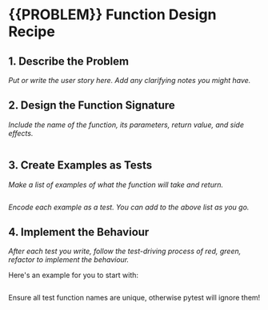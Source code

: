# {{PROBLEM}} Function Design Recipe

## 1. Describe the Problem

_Put or write the user story here. Add any clarifying notes you might have._

## 2. Design the Function Signature

_Include the name of the function, its parameters, return value, and side effects._

```python

```

## 3. Create Examples as Tests

_Make a list of examples of what the function will take and return._

```python

```

_Encode each example as a test. You can add to the above list as you go._

## 4. Implement the Behaviour

_After each test you write, follow the test-driving process of red, green, refactor to implement the behaviour._

Here's an example for you to start with:

```python

```

Ensure all test function names are unique, otherwise pytest will ignore them!

